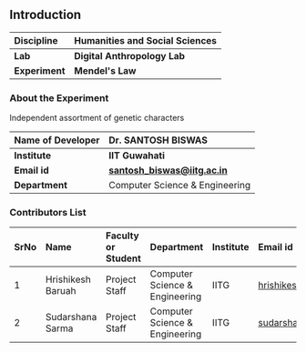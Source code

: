 ## Introduction


<b>Discipline | <b>Humanities and Social Sciences
:--|:--|
<b> Lab | <b> Digital Anthropology Lab
<b> Experiment|     <b> Mendel's Law

### About the Experiment 

Independent assortment of genetic characters

<b>Name of Developer | <b> Dr. SANTOSH BISWAS
:--|:--|
<b> Institute | <b> IIT Guwahati 
<b> Email id|     <b>  santosh_biswas@iitg.ac.in
<b> Department |  Computer Science & Engineering

### Contributors List

SrNo | Name | Faculty or Student | Department| Institute | Email id
:--|:--|:--|:--|:--|:--|
1 |Hrishikesh Baruah | Project Staff | Computer Science & Engineering | IITG | hrishikeshbaruah@rnd.iitg.ac.in
2 |Sudarshana Sarma | Project Staff | Computer Science & Engineering | IITG  | sudarshana91@rnd.iitg.ac.in
